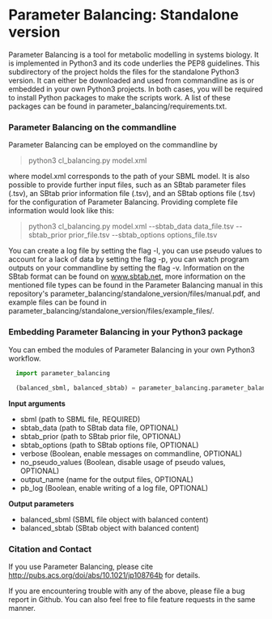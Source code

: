 # Parameter Balancing: Standalone version

Parameter Balancing is a tool for metabolic modelling in systems biology. It is implemented in Python3 and its code underlies the PEP8 guidelines. This subdirectory of the project holds the files for the standalone Python3 version. It can either be downloaded and used from commandline as is or embedded in your own Python3 projects. In both cases, you will be required to install Python packages to make the scripts work. A list of these packages can be found in parameter_balancing/requirements.txt.

<h3>Parameter Balancing on the commandline</h3>

Parameter Balancing can be employed on the commandline by

> python3 cl_balancing.py model.xml

where model.xml corresponds to the path of your SBML model. It is also possible to provide further input files, such as
an SBtab parameter files (.tsv), an SBtab prior information file (.tsv), and an SBtab options file (.tsv) for the
configuration of Parameter Balancing. Providing complete file information would look like this:

> python3 cl_balancing.py model.xml --sbtab_data data_file.tsv --sbtab_prior prior_file.tsv --sbtab_options options_file.tsv

You can create a log file by setting the flag -l, you can use pseudo values to account for a lack of data by setting the flag -p, you can watch program outputs on your commandline by setting the flag -v. Information on the SBtab format can be found on www.sbtab.net, more information on the mentioned file types can be found in the Parameter Balancing manual in this repository's parameter_balancing/standalone_version/files/manual.pdf, and example files can be found in parameter_balancing/standalone_version/files/example_files/.

<h3>Embedding Parameter Balancing in your Python3 package</h3>

You can embed the modules of Parameter Balancing in your own Python3 workflow.

```python
  import parameter_balancing
  
  (balanced_sbml, balanced_sbtab) = parameter_balancing.parameter_balancing_wrapper(sbml, sbtab_data, sbtab_prior, sbtab_options, verbose, no_pseudo_values, output_name, pb_log)
```
<strong>Input arguments</strong>
<ul>
  <li>sbml (path to SBML file, REQUIRED)</li>
  <li>sbtab_data (path to SBtab data file, OPTIONAL)</li>
  <li>sbtab_prior (path to SBtab prior file, OPTIONAL)</li>
  <li>sbtab_options (path to SBtab options file, OPTIONAL)</li>
  <li>verbose (Boolean, enable messages on commandline, OPTIONAL)</li>
  <li>no_pseudo_values (Boolean, disable usage of pseudo values, OPTIONAL)</li>
  <li>output_name (name for the output files, OPTIONAL)</li>
  <li>pb_log (Boolean, enable writing of a log file, OPTIONAL)</li>
</ul>

<strong>Output parameters</strong>
<ul>
  <li>balanced_sbml (SBML file object with balanced content)</li>
  <li>balanced_sbtab (SBtab object with balanced content)</li>
</ul>


<h3>Citation and Contact</h3>

If you use Parameter Balancing, please cite http://pubs.acs.org/doi/abs/10.1021/jp108764b for details.

If you are encountering trouble with any of the above, please file a bug report in Github. You can also feel free to file feature requests in the same manner.
